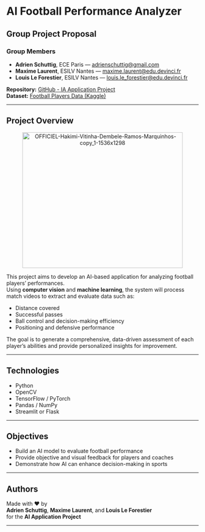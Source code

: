 # AI Football Performance Analyzer

## Group Project Proposal

### Group Members
- **Adrien Schuttig**, ECE Paris — [adrienschuttig@gmail.com](mailto:adrienschuttig@gmail.com)  
- **Maxime Laurent**, ESILV Nantes — [maxime.laurent@edu.devinci.fr](mailto:maxime.laurent@edu.devinci.fr)  
- **Louis Le Forestier**, ESILV Nantes — [louis.le_forestier@edu.devinci.fr](mailto:louis.le_forestier@edu.devinci.fr)

**Repository:** [GitHub - IA Application Project](https://github.com/louislefo/IA-Application-Project-Louis_Maxime_Adrien)  
**Dataset:** [Football Players Data (Kaggle)](https://www.kaggle.com/datasets/maso0dahmed/football-players-data)

---

## Project Overview

<p align="center">
  <img width="420" height="355" alt="OFFICIEL-Hakimi-Vitinha-Dembele-Ramos-Marquinhos-copy_1-1536x1298" src="https://github.com/user-attachments/assets/2614fe2f-4e62-4e47-a36e-efe08dbc5abc" />
</p>


This project aims to develop an AI-based application for analyzing football players’ performances.  
Using **computer vision** and **machine learning**, the system will process match videos to extract and evaluate data such as:

- Distance covered  
- Successful passes  
- Ball control and decision-making efficiency  
- Positioning and defensive performance  

The goal is to generate a comprehensive, data-driven assessment of each player’s abilities and provide personalized insights for improvement.

---

## Technologies

- Python  
- OpenCV  
- TensorFlow / PyTorch  
- Pandas / NumPy  
- Streamlit or Flask  

---

## Objectives

- Build an AI model to evaluate football performance  
- Provide objective and visual feedback for players and coaches  
- Demonstrate how AI can enhance decision-making in sports

---

## Authors

Made with ❤️ by  
**Adrien Schuttig**, **Maxime Laurent**, and **Louis Le Forestier**  
for the **AI Application Project**

---
